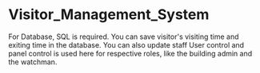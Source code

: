 # Visitor_Management_System
For Database, SQL is required. 
You can save visitor's visiting time and exiting time in the database.
You can also update staff
User control and panel control is used here for respective roles, like the building admin and the watchman.

